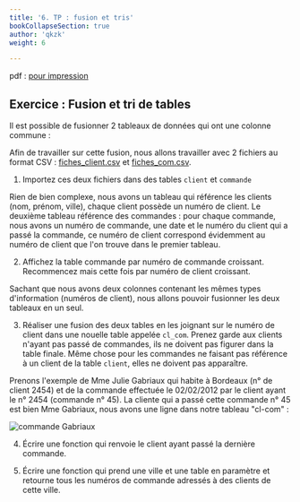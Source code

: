 ```yaml
---
title: '6. TP : fusion et tris'
bookCollapseSection: true
author: 'qkzk'
weight: 6

---
```


pdf : [pour impression](/uploads/docsnsi/table_csv/6_tp.pdf)

## Exercice : Fusion et tri de tables

Il est possible de fusionner 2 tableaux de données qui ont une colonne commune :

Afin de travailler sur cette fusion, nous allons travailler avec 2 fichiers au
format CSV : [fiches_client.csv](https://pixees.fr/informatiquelycee/n_site/asset/fiches_client.csv) et [fiches_com.csv](https://pixees.fr/informatiquelycee/n_site/asset/fiches_com.csv).

1. Importez ces deux fichiers dans des tables `client` et `commande`

Rien de bien complexe, nous avons un tableau qui référence les clients 
(nom, prénom, ville), chaque client possède un numéro de client. 
Le deuxième tableau référence des commandes : pour chaque commande, nous avons
un numéro de commande, une date et le numéro du client qui a passé la commande,
ce numéro de client correspond évidemment au numéro de client que l'on trouve
dans le premier tableau.

2. Affichez la table commande par numéro de commande croissant.\
    Recommencez mais cette fois par numéro de client croissant.

Sachant que nous avons deux colonnes contenant les mêmes types d'information
(numéros de client), nous allons pouvoir fusionner les deux tableaux en un seul.

3. Réaliser une fusion des deux tables en les joignant sur le numéro de client
    dans une nouelle table appelée `cl_com`.
    Prenez garde aux clients n'ayant pas passé de commandes, ils ne doivent pas
    figurer dans la table finale.
    Même chose pour les commandes ne faisant pas référence à un client de la
    table `client`, elles ne doivent pas apparaître.


Prenons l'exemple de Mme Julie Gabriaux qui habite à Bordeaux
(n° de client 2454) et de la commande effectuée le 02/02/2012 par le client
ayant le n° 2454 (commande n° 45). La cliente qui a passé cette commande n° 45
est bien Mme Gabriaux, nous avons une ligne dans notre tableau "cl-com" :

![commande Gabriaux](/docs/nsi/cours_premiere/donnees_structurees/table/6_tp/img/0.png)

4. Écrire une fonction qui renvoie le client ayant passé la dernière commande.

5. Écrire une fonction qui prend une ville et une table en paramètre et
    retourne tous les numéros de commande adressés à des clients de cette ville.

